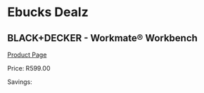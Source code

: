 
# Ebucks Dealz
## BLACK+DECKER - Workmate® Workbench
[Product Page](https://www.ebucks.com/web/shop/productSelected.do?prodId=1153595489&catId=336131644)

Price: R599.00

Savings: 


	